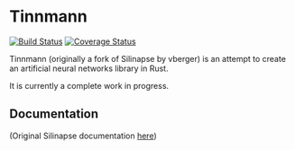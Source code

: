 # Tinnmann

[![Build Status](https://travis-ci.org/vberger/silinapse.svg?branch=master)](https://travis-ci.org/vberger/silinapse) [![Coverage Status](https://coveralls.io/repos/vberger/silinapse/badge.svg?branch=master&service=github)](https://coveralls.io/github/vberger/silinapse?branch=master)

Tinnmann (originally a fork of Silinapse by vberger) is an attempt to create an artificial neural networks library in Rust.

It is currently a complete work in progress.

## Documentation

(Original Silinapse documentation [here](http://vberger.github.io/silinapse/silinapse/index.html))

